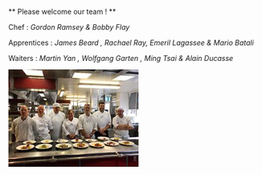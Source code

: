 ** Please welcome our team ! **
					  
Chef : *Gordon Ramsey & Bobby Flay*
			
Apprentices : *James Beard , Rachael Ray, Emeril Lagassee & Mario Batali*
			
Waiters : *Martin Yan , Wolfgang Garten , Ming Tsai & Alain Ducasse*


![team](./images/team.jpg)
			
			
			
			
			